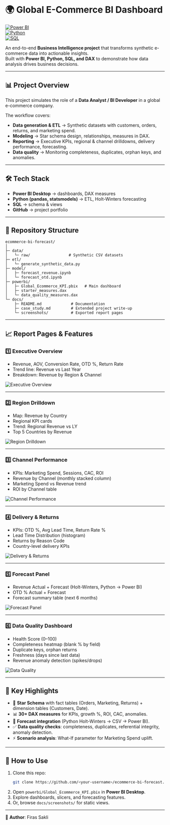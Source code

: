 # 🌍 Global E-Commerce BI Dashboard

[![Power BI](https://img.shields.io/badge/Tool-Power%20BI-yellow)]()  
[![Python](https://img.shields.io/badge/Backend-Python-blue)]()  
[![SQL](https://img.shields.io/badge/Data-SQL-lightgrey)]()

An end-to-end **Business Intelligence project** that transforms synthetic e-commerce data into actionable insights.  
Built with **Power BI, Python, SQL, and DAX** to demonstrate how data analysis drives business decisions.

---

## 📊 Project Overview

This project simulates the role of a **Data Analyst / BI Developer** in a global e-commerce company.

The workflow covers:

- **Data generation & ETL** → Synthetic datasets with customers, orders, returns, and marketing spend.
- **Modeling** → Star schema design, relationships, measures in DAX.
- **Reporting** → Executive KPIs, regional & channel drilldowns, delivery performance, forecasting.
- **Data quality** → Monitoring completeness, duplicates, orphan keys, and anomalies.

---

## 🛠️ Tech Stack

- **Power BI Desktop** → dashboards, DAX measures
- **Python (pandas, statsmodels)** → ETL, Holt-Winters forecasting
- **SQL** → schema & views
- **GitHub** → project portfolio

---

## 📂 Repository Structure

```
ecommerce-bi-forecast/
│
├─ data/
│   └─ raw/                 # Synthetic CSV datasets
├─ etl/
│   └─ generate_synthetic_data.py
├─ model/
│   ├─ forecast_revenue.ipynb
│   └─ forecast_otd.ipynb
├─ powerbi/
│   ├─ Global_Ecommerce_KPI.pbix   # Main dashboard
│   ├─ starter_measures.dax
│   └─ data_quality_measures.dax
└─ docs/
    ├─ README.md             # Documentation
    ├─ case_study.md         # Extended project write-up
    └─ screenshots/          # Exported report pages
```

---

## 📈 Report Pages & Features

### 1️⃣ Executive Overview

- Revenue, AOV, Conversion Rate, OTD %, Return Rate
- Trend line: Revenue vs Last Year
- Breakdown: Revenue by Region & Channel

![Executive Overview](docs/screenshots/Pages_de_Global_Ecommerce_KPI.jpg)

---

### 2️⃣ Region Drilldown

- Map: Revenue by Country
- Regional KPI cards
- Trend: Regional Revenue vs LY
- Top 5 Countries by Revenue

![Region Drilldown](docs/screenshots/Pages_de_Global_Ecommerce_KPI-2.jpg)

---

### 3️⃣ Channel Performance

- KPIs: Marketing Spend, Sessions, CAC, ROI
- Revenue by Channel (monthly stacked column)
- Marketing Spend vs Revenue trend
- ROI by Channel table

![Channel Performance](docs/screenshots/Pages_de_Global_Ecommerce_KPI-3.jpg)

---

### 4️⃣ Delivery & Returns

- KPIs: OTD %, Avg Lead Time, Return Rate %
- Lead Time Distribution (histogram)
- Returns by Reason Code
- Country-level delivery KPIs

![Delivery & Returns](docs/screenshots/Pages_de_Global_Ecommerce_KPI-4.jpg)

---

### 5️⃣ Forecast Panel

- Revenue Actual + Forecast (Holt-Winters, Python → Power BI)
- OTD % Actual + Forecast
- Forecast summary table (next 6 months)

![Forecast Panel](docs/screenshots/Pages_de_Global_Ecommerce_KPI-5.jpg)

---

### 6️⃣ Data Quality Dashboard

- Health Score (0–100)
- Completeness heatmap (blank % by field)
- Duplicate keys, orphan returns
- Freshness (days since last data)
- Revenue anomaly detection (spikes/drops)

![Data Quality](docs/screenshots/06_data_quality.png)

---

## 🎯 Key Highlights

- 📐 **Star Schema** with fact tables (Orders, Marketing, Returns) + dimension tables (Customers, Date).
- 📊 **30+ DAX measures** for KPIs, growth %, ROI, CAC, anomalies.
- 🔮 **Forecast integration** (Python Holt-Winters → CSV → Power BI).
- ✅ **Data quality checks**: completeness, duplicates, referential integrity, anomaly detection.
- ⚡ **Scenario analysis**: What-If parameter for Marketing Spend uplift.

---

## 🚀 How to Use

1. Clone this repo:
   ```bash
   git clone https://github.com/<your-username>/ecommerce-bi-forecast.git
   ```
2. Open `powerbi/Global_Ecommerce_KPI.pbix` in **Power BI Desktop**.
3. Explore dashboards, slicers, and forecasting features.
4. Or, browse `docs/screenshots/` for static views.

---

👤 **Author**: Firas Sakli
